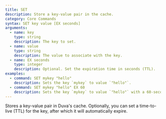 ```yaml
---
title: SET
description: Store a key-value pair in the cache.
category: Core Commands
syntax: SET key value [EX seconds]
arguments:
  - name: key
    type: string
    description: The key to set.
  - name: value
    type: string
    description: The value to associate with the key.
  - name: EX seconds
    type: integer
    description: Optional. Set the expiration time in seconds (TTL).
examples:
  - command: SET mykey "hello"
    description: Sets the key `mykey` to value `"hello"`.
  - command: SET mykey "hello" EX 60
    description: Sets the key `mykey` to value `"hello"` with a 60-second TTL.
---
```


Stores a key-value pair in Duva's cache. Optionally, you can set a time-to-live (TTL) for the key, after which it will automatically expire.